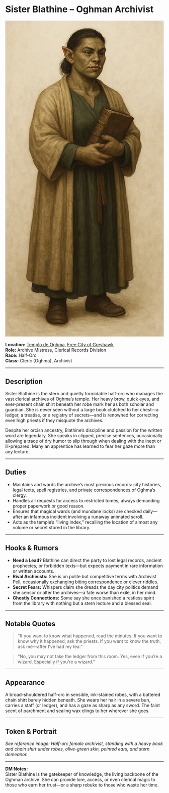 # Sister Blathine – Oghman Archivist

![Sister Blathine](portrait_sister_blathine_half-orc_oghman_archivist.png)

**Location:** [Templo de Oghma](templo_de_oghma.md), [Free City of Greyhawk](mapa_da_cidade_de_greyhawk.md)  
**Role:** Archive Mistress, Clerical Records Division  
**Race:** Half-Orc  
**Class:** Cleric (Oghma), Archivist

---

## Description

Sister Blathine is the stern and quietly formidable half-orc who manages the vast clerical archives of Oghma’s temple. Her heavy brow, quick eyes, and ever-present chain shirt beneath her robe mark her as both scholar and guardian. She is never seen without a large book clutched to her chest—a ledger, a treatise, or a registry of secrets—and is renowned for correcting even high priests if they misquote the archives.

Despite her orcish ancestry, Blathine’s discipline and passion for the written word are legendary. She speaks in clipped, precise sentences, occasionally allowing a trace of dry humor to slip through when dealing with the inept or ill-prepared. Many an apprentice has learned to fear her gaze more than any lecture.

---

## Duties

- Maintains and wards the archive’s most precious records: city histories, legal texts, spell registries, and private correspondences of Oghma’s clergy.
- Handles all requests for access to restricted tomes, always demanding proper paperwork or good reason.
- Ensures that magical wards (and mundane locks) are checked daily—after an infamous incident involving a runaway animated scroll.
- Acts as the temple’s “living index,” recalling the location of almost any volume or secret stored in the library.

---

## Hooks & Rumors

- **Need a Lead?** Blathine can direct the party to lost legal records, ancient prophecies, or forbidden texts—but expects payment in rare information or written accounts.
- **Rival Archivists:** She is on polite but competitive terms with Archivist Pell, occasionally exchanging biting correspondence or clever riddles.
- **Secret Fears:** Whispers claim she dreads the day city politics demand she censor or alter the archives—a fate worse than exile, in her mind.
- **Ghostly Connections:** Some say she once banished a restless spirit from the library with nothing but a stern lecture and a blessed seal.

---

## Notable Quotes

> “If you want to know what happened, read the minutes. If you want to know why it happened, ask the priests. If you want to know the truth, ask me—after I’ve had my tea.”

> “No, you may not take the ledger from this room. Yes, even if you’re a wizard. Especially if you’re a wizard.”

---

## Appearance

A broad-shouldered half-orc in sensible, ink-stained robes, with a battered chain shirt barely hidden beneath. She wears her hair in a severe bun, carries a staff (or ledger), and has a gaze as sharp as any sword. The faint scent of parchment and sealing wax clings to her wherever she goes.

---

## Token & Portrait

*See reference image: Half-orc female archivist, standing with a heavy book and chain shirt under robes, olive-green skin, pointed ears, and stern demeanor.*

---

**DM Notes:**  
Sister Blathine is the gatekeeper of knowledge, the living backbone of the Oghman archive. She can provide lore, access, or even clerical magic to those who earn her trust—or a sharp rebuke to those who waste her time.

